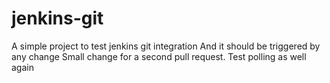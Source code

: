# jenkins-git
A simple project to test jenkins git integration
And it should be triggered by any change
Small change for a second pull request.
Test polling as well again
